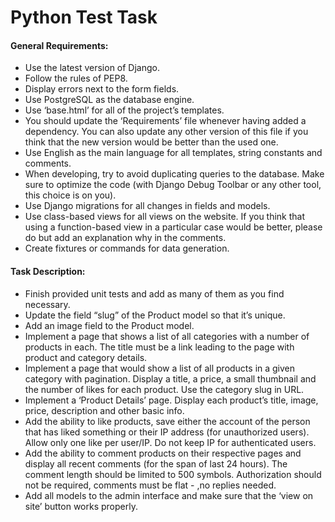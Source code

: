 # Python Test Task

#### General Requirements:
* Use the latest version of Django.
* Follow the rules of PEP8.
* Display errors next to the form fields.
* Use PostgreSQL as the database engine.
* Use ‘base.html’ for all of the project’s templates.
* You should update the ‘Requirements’ file whenever having added a dependency. You can also update any other version of this file if you think that the new version would be better than the used one. 
* Use English as the main language for all templates, string constants and comments. 
* When developing, try to avoid duplicating queries to the database. Make sure to optimize the code (with Django Debug Toolbar or any other tool, this choice is on you). 
* Use Django migrations for all changes in fields and models. 
* Use class-based views for all views on the website. If you think that using a function-based view in a particular case would be better, please do but add an explanation why in the comments. 
* Create fixtures or commands for data generation.

#### Task Description:
* Finish provided unit tests and add as many of them as you find necessary. 
* Update the field “slug” of the Product model so that it’s unique. 
* Add an image field to the Product model.
* Implement a page that shows a list of all categories with a number of products in each. The title must be a link leading to the page with product and category details. 
* Implement a page that would show a list of all products in a given category with pagination. Display a title, a price, a small thumbnail and the number of likes for each product. Use the category slug in URL. 
* Implement a ‘Product Details’ page. Display each product’s title, image, price, description and other basic info. 
* Add the ability to like products, save either the account of the person that has liked something or their IP address (for unauthorized users). Allow only one like per user/IP. Do not keep IP for authenticated users.
* Add the ability to comment products on their respective pages and display all recent comments (for the span of last 24 hours). The comment length should be limited to 500 symbols. Authorization should not be required, comments must be flat - ,no replies needed. 
* Add all models to the admin interface and make sure that the ‘view on site’ button works properly.

